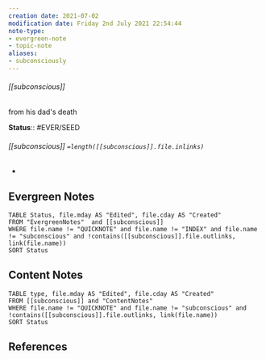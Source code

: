 ```yaml
---
creation date: 2021-07-02
modification date: Friday 2nd July 2021 22:54:44
note-type: 
- evergreen-note
- topic-note
aliases:
- subconsciously
---
```

 
###### [[subconscious]]

from his dad's death


**Status**:: #EVER/SEED
###### [[subconscious]] `=length([[subconscious]].file.inlinks)` 

- 


## Evergreen Notes
```dataview
TABLE Status, file.mday AS "Edited", file.cday AS "Created"
FROM "EvergreenNotes"  and [[subconscious]]
WHERE file.name != "QUICKNOTE" and file.name != "INDEX" and file.name != "subconscious" and !contains([[subconscious]].file.outlinks, link(file.name))
SORT Status
```
## Content Notes
```dataview
TABLE type, file.mday AS "Edited", file.cday AS "Created"
FROM [[subconscious]] and "ContentNotes"
WHERE file.name != "QUICKNOTE" and file.name != "subconscious" and !contains([[subconscious]].file.outlinks, link(file.name))
SORT Status
```

## References